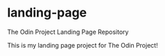 # landing-page
The Odin Project Landing Page Repository

This is my landing page project for The Odin Project! 